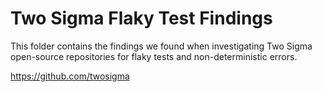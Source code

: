 # Two Sigma Flaky Test Findings
This folder contains the findings we found when investigating Two Sigma open-source repositories for flaky tests and non-deterministic errors.

https://github.com/twosigma